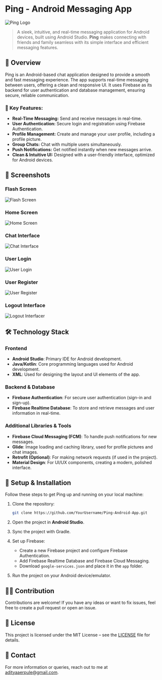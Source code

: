 # Ping - Android Messaging App

![Ping Logo](https://github.com/coder-aadii/Ping-MessagingApp-Android/blob/main/snapshots/logo.ico)

> A sleek, intuitive, and real-time messaging application for Android devices, built using Android Studio. **Ping** makes connecting with friends and family seamless with its simple interface and efficient messaging features.

## 📱 Overview

Ping is an Android-based chat application designed to provide a smooth and fast messaging experience. The app supports real-time messaging between users, offering a clean and responsive UI. It uses Firebase as its backend for user authentication and database management, ensuring secure, reliable communication.

### 🎯 Key Features:
- **Real-Time Messaging:** Send and receive messages in real-time.
- **User Authentication:** Secure login and registration using Firebase Authentication.
- **Profile Management:** Create and manage your user profile, including a profile picture.
- **Group Chats:** Chat with multiple users simultaneously.
- **Push Notifications:** Get notified instantly when new messages arrive.
- **Clean & Intuitive UI:** Designed with a user-friendly interface, optimized for Android devices.

## 🚀 Screenshots

### Flash Screen
![Flash Screen](snapshots/Flash_screen.png)

### Home Screen
![Home Screen](snapshots/Home.png)

### Chat Interface
![Chat Interface](snapshots/Chat.png)

### User Login
![User Login](snapshots/Login.jpg)

### User Register
![User Register](snapshots/Register.png)

### Logout Interface
![Logout Interfacer](snapshots/Logout.png)

## 🛠️ Technology Stack

### Frontend
- **Android Studio**: Primary IDE for Android development.
- **Java/Kotlin**: Core programming languages used for Android development.
- **XML**: Used for designing the layout and UI elements of the app.

### Backend & Database
- **Firebase Authentication**: For secure user authentication (sign-in and sign-up).
- **Firebase Realtime Database**: To store and retrieve messages and user information in real-time.

### Additional Libraries & Tools
- **Firebase Cloud Messaging (FCM)**: To handle push notifications for new messages.
- **Glide**: Image loading and caching library, used for profile pictures and chat images.
- **Retrofit (Optional)**: For making network requests (if used in the project).
- **Material Design**: For UI/UX components, creating a modern, polished interface.

## 📝 Setup & Installation

Follow these steps to get Ping up and running on your local machine:

1. Clone the repository:
   ```bash
   git clone https://github.com/YourUsername/Ping-Android-App.git
   ```
   
2. Open the project in **Android Studio**.

3. Sync the project with Gradle.

4. Set up Firebase:
   - Create a new Firebase project and configure Firebase Authentication.
   - Add Firebase Realtime Database and Firebase Cloud Messaging.
   - Download `google-services.json` and place it in the `app` folder.

5. Run the project on your Android device/emulator.

## 🧑‍💻 Contribution

Contributions are welcome! If you have any ideas or want to fix issues, feel free to create a pull request or open an issue.

## 📄 License

This project is licensed under the MIT License – see the [LICENSE](LICENSE) file for details.

## 💬 Contact

For more information or queries, reach out to me at [adityaaerpule@gmail.com](mailto:adityaaerpule@gmail.com).